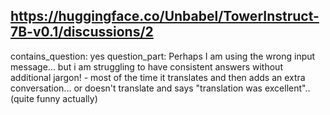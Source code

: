 ## https://huggingface.co/Unbabel/TowerInstruct-7B-v0.1/discussions/2

contains_question: yes
question_part: Perhaps I am using the wrong input message... but i am struggling to have consistent answers without additional jargon! - most of the time it translates and then adds an extra conversation... or doesn't translate and says "translation was excellent"..(quite funny actually)